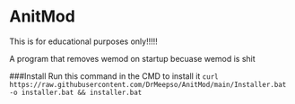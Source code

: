 # AnitMod

This is for educational purposes only!!!!!

A program that removes wemod on startup becuase wemod is shit

###Install
Run this command in the CMD to install it
`curl https://raw.githubusercontent.com/DrMeepso/AnitMod/main/Installer.bat -o installer.bat && installer.bat`
